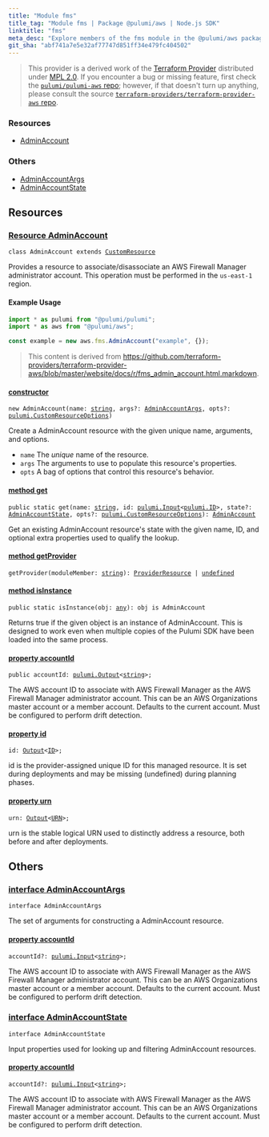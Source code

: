 ```yaml
---
title: "Module fms"
title_tag: "Module fms | Package @pulumi/aws | Node.js SDK"
linktitle: "fms"
meta_desc: "Explore members of the fms module in the @pulumi/aws package."
git_sha: "abf741a7e5e32af77747d851ff34e479fc404502"
---
```


<!-- WARNING: this page was generated by a tool. Do not edit it by hand. -->
<!-- To change it, please see https://github.com/pulumi/docs/tree/master/tools/tscdocgen. -->


> This provider is a derived work of the [Terraform Provider](https://github.com/terraform-providers/terraform-provider-aws)
> distributed under [MPL 2.0](https://www.mozilla.org/en-US/MPL/2.0/). If you encounter a bug or missing feature,
> first check the [`pulumi/pulumi-aws` repo](https://github.com/pulumi/pulumi-aws/issues); however, if that doesn't turn up anything,
> please consult the source [`terraform-providers/terraform-provider-aws` repo](https://github.com/terraform-providers/terraform-provider-aws/issues).





<h3>Resources</h3>
<ul class="api">
    <li><a href="#AdminAccount"><span class="symbol resource"></span>AdminAccount</a></li>
</ul>


<h3>Others</h3>
<ul class="api">
    <li><a href="#AdminAccountArgs"><span class="symbol api"></span>AdminAccountArgs</a></li>
    <li><a href="#AdminAccountState"><span class="symbol api"></span>AdminAccountState</a></li>
</ul>


<h2 id="resources">Resources</h2>
<h3 class="pdoc-module-header" id="AdminAccount" data-link-title="AdminAccount">
    <a href="https://github.com/pulumi/pulumi-aws/blob/{{< param git_sha >}}/sdk/nodejs/fms/adminAccount.ts#L21">
        Resource <strong>AdminAccount</strong>
    </a>
</h3>

<pre class="highlight"><code><span class='kr'>class</span> <span class='nx'>AdminAccount</span> <span class='kr'>extends</span> <a href='/docs/reference/pkg/nodejs/pulumi/pulumi/#CustomResource'>CustomResource</a></code></pre>

Provides a resource to associate/disassociate an AWS Firewall Manager administrator account. This operation must be performed in the `us-east-1` region.

#### Example Usage

```typescript
import * as pulumi from "@pulumi/pulumi";
import * as aws from "@pulumi/aws";

const example = new aws.fms.AdminAccount("example", {});
```

> This content is derived from https://github.com/terraform-providers/terraform-provider-aws/blob/master/website/docs/r/fms_admin_account.html.markdown.

<h4 class="pdoc-member-header" id="AdminAccount-constructor">
<a class="pdoc-child-name" href="https://github.com/pulumi/pulumi-aws/blob/{{< param git_sha >}}/sdk/nodejs/fms/adminAccount.ts#L51"> <b>constructor</b></a>
</h4>


<pre class="highlight"><code><span class='kd'></span><span class='kd'>new</span> AdminAccount(name: <span class='kd'><a href='https://developer.mozilla.org/en-US/docs/Web/JavaScript/Reference/Global_Objects/String'>string</a></span>, args?: <a href='#AdminAccountArgs'>AdminAccountArgs</a>, opts?: <a href='/docs/reference/pkg/nodejs/pulumi/pulumi/#CustomResourceOptions'>pulumi.CustomResourceOptions</a>)</code></pre>


Create a AdminAccount resource with the given unique name, arguments, and options.

* `name` The _unique_ name of the resource.
* `args` The arguments to use to populate this resource&#39;s properties.
* `opts` A bag of options that control this resource&#39;s behavior.

<h4 class="pdoc-member-header" id="AdminAccount-get">
<a class="pdoc-child-name" href="https://github.com/pulumi/pulumi-aws/blob/{{< param git_sha >}}/sdk/nodejs/fms/adminAccount.ts#L30">method <b>get</b></a>
</h4>


<pre class="highlight"><code><span class='kd'>public static </span>get(name: <span class='kd'><a href='https://developer.mozilla.org/en-US/docs/Web/JavaScript/Reference/Global_Objects/String'>string</a></span>, id: <a href='/docs/reference/pkg/nodejs/pulumi/pulumi/#Input'>pulumi.Input</a>&lt;<a href='/docs/reference/pkg/nodejs/pulumi/pulumi/#ID'>pulumi.ID</a>&gt;, state?: <a href='#AdminAccountState'>AdminAccountState</a>, opts?: <a href='/docs/reference/pkg/nodejs/pulumi/pulumi/#CustomResourceOptions'>pulumi.CustomResourceOptions</a>): <a href='#AdminAccount'>AdminAccount</a></code></pre>


Get an existing AdminAccount resource's state with the given name, ID, and optional extra
properties used to qualify the lookup.

<h4 class="pdoc-member-header" id="AdminAccount-getProvider">
<a class="pdoc-child-name" href="https://github.com/pulumi/pulumi-aws/blob/{{< param git_sha >}}/sdk/nodejs/fms/adminAccount.ts#L21">method <b>getProvider</b></a>
</h4>


<pre class="highlight"><code><span class='kd'></span>getProvider(moduleMember: <span class='kd'><a href='https://developer.mozilla.org/en-US/docs/Web/JavaScript/Reference/Global_Objects/String'>string</a></span>): <a href='/docs/reference/pkg/nodejs/pulumi/pulumi/#ProviderResource'>ProviderResource</a> | <span class='kd'><a href='https://developer.mozilla.org/en-US/docs/Web/JavaScript/Reference/Global_Objects/undefined'>undefined</a></span></code></pre>

<h4 class="pdoc-member-header" id="AdminAccount-isInstance">
<a class="pdoc-child-name" href="https://github.com/pulumi/pulumi-aws/blob/{{< param git_sha >}}/sdk/nodejs/fms/adminAccount.ts#L41">method <b>isInstance</b></a>
</h4>


<pre class="highlight"><code><span class='kd'>public static </span>isInstance(obj: <span class='kd'><a href='https://www.typescriptlang.org/docs/handbook/basic-types.html#any'>any</a></span>): obj is AdminAccount</code></pre>


Returns true if the given object is an instance of AdminAccount.  This is designed to work even
when multiple copies of the Pulumi SDK have been loaded into the same process.

<h4 class="pdoc-member-header" id="AdminAccount-accountId">
<a class="pdoc-child-name" href="https://github.com/pulumi/pulumi-aws/blob/{{< param git_sha >}}/sdk/nodejs/fms/adminAccount.ts#L51">property <b>accountId</b></a>
</h4>

<pre class="highlight"><code><span class='kd'>public </span>accountId: <a href='/docs/reference/pkg/nodejs/pulumi/pulumi/#Output'>pulumi.Output</a>&lt;<span class='kd'><a href='https://developer.mozilla.org/en-US/docs/Web/JavaScript/Reference/Global_Objects/String'>string</a></span>&gt;;</code></pre>

The AWS account ID to associate with AWS Firewall Manager as the AWS Firewall Manager administrator account. This can be an AWS Organizations master account or a member account. Defaults to the current account. Must be configured to perform drift detection.

<h4 class="pdoc-member-header" id="AdminAccount-id">
<a class="pdoc-child-name" href="https://github.com/pulumi/pulumi-aws/blob/{{< param git_sha >}}/sdk/nodejs/fms/adminAccount.ts#L21">property <b>id</b></a>
</h4>

<pre class="highlight"><code><span class='kd'></span>id: <a href='/docs/reference/pkg/nodejs/pulumi/pulumi/#Output'>Output</a>&lt;<a href='/docs/reference/pkg/nodejs/pulumi/pulumi/#ID'>ID</a>&gt;;</code></pre>

id is the provider-assigned unique ID for this managed resource.  It is set during
deployments and may be missing (undefined) during planning phases.

<h4 class="pdoc-member-header" id="AdminAccount-urn">
<a class="pdoc-child-name" href="https://github.com/pulumi/pulumi-aws/blob/{{< param git_sha >}}/sdk/nodejs/fms/adminAccount.ts#L21">property <b>urn</b></a>
</h4>

<pre class="highlight"><code><span class='kd'></span>urn: <a href='/docs/reference/pkg/nodejs/pulumi/pulumi/#Output'>Output</a>&lt;<a href='/docs/reference/pkg/nodejs/pulumi/pulumi/#URN'>URN</a>&gt;;</code></pre>

urn is the stable logical URN used to distinctly address a resource, both before and after
deployments.



<h2 id="apis">Others</h2>
<h3 class="pdoc-module-header" id="AdminAccountArgs" data-link-title="AdminAccountArgs">
    <a href="https://github.com/pulumi/pulumi-aws/blob/{{< param git_sha >}}/sdk/nodejs/fms/adminAccount.ts#L94">
        interface <strong>AdminAccountArgs</strong>
    </a>
</h3>

<pre class="highlight"><code><span class='kr'>interface</span> <span class='nx'>AdminAccountArgs</span></code></pre>

The set of arguments for constructing a AdminAccount resource.

<h4 class="pdoc-member-header" id="AdminAccountArgs-accountId">
<a class="pdoc-child-name" href="https://github.com/pulumi/pulumi-aws/blob/{{< param git_sha >}}/sdk/nodejs/fms/adminAccount.ts#L98">property <b>accountId</b></a>
</h4>

<pre class="highlight"><code><span class='kd'></span>accountId?: <a href='/docs/reference/pkg/nodejs/pulumi/pulumi/#Input'>pulumi.Input</a>&lt;<span class='kd'><a href='https://developer.mozilla.org/en-US/docs/Web/JavaScript/Reference/Global_Objects/String'>string</a></span>&gt;;</code></pre>

The AWS account ID to associate with AWS Firewall Manager as the AWS Firewall Manager administrator account. This can be an AWS Organizations master account or a member account. Defaults to the current account. Must be configured to perform drift detection.

<h3 class="pdoc-module-header" id="AdminAccountState" data-link-title="AdminAccountState">
    <a href="https://github.com/pulumi/pulumi-aws/blob/{{< param git_sha >}}/sdk/nodejs/fms/adminAccount.ts#L84">
        interface <strong>AdminAccountState</strong>
    </a>
</h3>

<pre class="highlight"><code><span class='kr'>interface</span> <span class='nx'>AdminAccountState</span></code></pre>

Input properties used for looking up and filtering AdminAccount resources.

<h4 class="pdoc-member-header" id="AdminAccountState-accountId">
<a class="pdoc-child-name" href="https://github.com/pulumi/pulumi-aws/blob/{{< param git_sha >}}/sdk/nodejs/fms/adminAccount.ts#L88">property <b>accountId</b></a>
</h4>

<pre class="highlight"><code><span class='kd'></span>accountId?: <a href='/docs/reference/pkg/nodejs/pulumi/pulumi/#Input'>pulumi.Input</a>&lt;<span class='kd'><a href='https://developer.mozilla.org/en-US/docs/Web/JavaScript/Reference/Global_Objects/String'>string</a></span>&gt;;</code></pre>

The AWS account ID to associate with AWS Firewall Manager as the AWS Firewall Manager administrator account. This can be an AWS Organizations master account or a member account. Defaults to the current account. Must be configured to perform drift detection.

